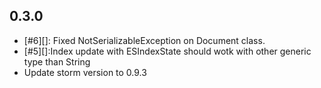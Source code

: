 ## 0.3.0

* [#6][]: Fixed NotSerializableException on Document class.
* [#5][]:Index update with ESIndexState should wotk with other generic type than String 
* Update storm version to 0.9.3

